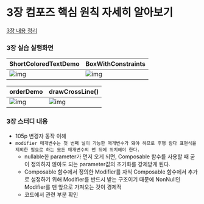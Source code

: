 # 3장 컴포즈 핵심 원칙 자세히 알아보기

[3장 내용 정리](https://hwajin-jung.notion.site/3-1b8e63cb443b4ea08bd243989a18ab97)


### 3장 실습 실행화면
| ShortColoredTextDemo | BoxWithConstraints |
| ------ |--------|
|![img](https://user-images.githubusercontent.com/61824695/218643198-55e48c9a-28e0-4224-8c25-9767974b0953.png)     |![img](https://user-images.githubusercontent.com/61824695/218643443-d602ebb2-ef29-4aaa-8f27-7e815d24274c.png)|


| orderDemo | drawCrossLine() |
| ------ |--------|
|![img](https://user-images.githubusercontent.com/61824695/218643877-6a5ade01-a6b8-4eae-a3e8-21657f53a2fc.png)     |![img](https://user-images.githubusercontent.com/61824695/218643923-bf003b4f-58ab-475d-9a84-a86b8ba0df04.png)


### 3장 스터디 내용
- 105p 변경자 동작 이해
- `modifier 매개변수는 첫 번째 널이 가능한 매개변수가 돼야 하므로 후행 람다 표현식을 제외한 필요로 하는 모든 매개변수의 맨 뒤에 위치해야 한다.`
    - nullable한 parameter가 먼저 오게 되면, Composable 함수를 사용할 때 굳이 정의하지 않아도 되는 parameter값의 초기화를 강제받게 된다.
    - Composable 함수에서 정의한 Modifier를 자식 Composable 함수에서 추가로 설정하기 위해 Modifier를 반드시 받는 구조이기 때문에 NonNull인 Modifier를 맨 앞으로 가져오는 것이 경제적
    - 코드에서 관련 부분 확인